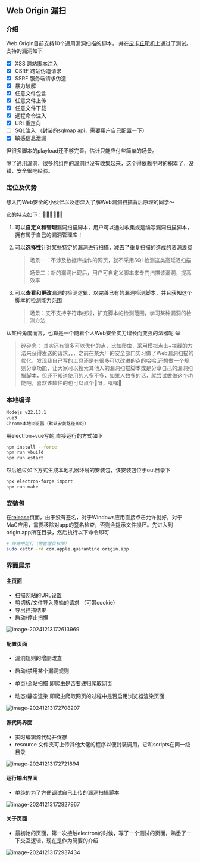 
## Web Origin 漏扫

### 介绍

Web Origin目前支持10个通用漏洞扫描的脚本， 并在[皮卡丘靶机](https://github.com/zhuifengshaonianhanlu/pikachu)上通过了测试。
支持的漏洞如下

- [x] XSS 跨站脚本注入
- [x] CSRF 跨站伪造请求
- [x] SSRF 服务端请求伪造
- [x] 暴力破解 
- [x] 任意文件包含
- [x] 任意文件上传
- [x] 任意文件下载
- [x] 远程命令注入
- [x] URL重定向
- [ ] SQL注入    （封装的sqlmap api，需要用户自己配置一下）
- [x] 敏感信息泄漏

但很多脚本的playload还不够完善，估计只能应付些简单的场景。

除了通用漏洞，很多的组件的漏洞也没有收集起来，这个得依赖平时的积累了，没错，安全很吃经验。

### 定位及优势
想入门Web安全的小伙伴以及想深入了解Web漏洞扫描背后原理的同学～

它的特点如下：🏴‍☠️🏴‍☠️🏴‍☠️

1. 可以**自定义和管理**漏洞扫描脚本，用户可以通过收集或是编写漏洞扫描脚本，拥有属于自己的漏洞管理库！

2. 可以**选择性**针对某些特定的漏洞进行扫描，减去了重复扫描的造成的资源浪费

   > 场景一：不涉及数据库操作的网页，就不采用SQL检测这类高延迟扫描
   >
   > 场景二：新的漏洞出现后，用户可自定义脚本来专门扫描该漏洞，提高效率

3. 可以**查看和更改**漏洞的检测逻辑，以完善已有的漏洞检测脚本，并且获知这个脚本的检测能力范围  

   > 场景：支不支持字符串绕过，扩充脚本的检测范围，学习某种漏洞的检测方法

从某种角度而言，也算是一个随着个人Web安全实力增长而变强的法器呢 😁


> 碎碎念：
> 其实还有很多可以优化的点，比如爬虫，采用模拟点击+拦截的方法来获得发送的请求，，，之前在某大厂的安全部门实习做了Web漏洞扫描的优化，发现我自己写的工具还是有很多可以改进的点的哈哈,还想做一个规则分享功能，让大家可以搜索其他人的漏洞扫描脚本或是分享自己的漏洞扫描脚本，但还不知道使用的人多不多，如果人数多的话，就尝试做做这个功能吧，喜欢该软件的也可以点个🌟呀，嘿嘿🤤

### 本地编译
```sh
Nodejs v22.13.1
vue3
Chrome本地浏览器（默认安装路径即可）
```
用electron+vue写的,直接运行的方式如下

```sh
npm install --force
npm run vbuild
npm run estart
```

然后通过如下方式生成本地机器环境的安装包，该安装包位于out目录下

```sh
npx electron-forge import
npm run make
```

### 安装包

在[release](https://github.com/LittleAlen/OriginWebScan/releases)页面，由于没有签名，对于Windows应用直接点击允许就好，对于MaC应用，需要移除对app的签名检查，否则会提示文件损坏。先进入到origin.app所在目录，然后执行以下命令即可
```sh
# 终端中运行（需管理员权限）
sudo xattr -rd com.apple.quarantine origin.app
```

### 界面展示



#### 主页面

- 扫描网站的URL设置
- 剪切板/文件导入原始的请求 （可带cookie）
- 导出扫描结果
- 启动/停止扫描

![image-20241213172613969](./image/image-20241213172613969.png)

#### 配置页面

- 漏洞规则的增删改查

- 启动/禁用某个漏洞规则

- 单页/全站扫描   即爬虫是否要递归爬取网页

- 动态/静态渲染   即爬虫爬取网页的过程中是否启用浏览器渲染页面

  

![image-20241213172708207](./image/image-20241213172708207.png)

#### 源代码界面

- 实时编辑源代码并保存
- resource 文件夹可上传其他大佬的程序以便封装调用，它和scripts在同一级目录

![image-20241213172721894](./image/image-20241213172721894.png)

#### 运行输出界面

- 单纯的为了方便调试自己上传的漏洞扫描脚本

![image-20241213172827967](./image/image-20241213172827967.png)





#### 关于页面

- 最初始的页面，第一次接触electron的时候，写了一个测试的页面，熟悉了一下交互逻辑，现在是作为简要的介绍

![image-20241213172937434](./image/image-20241213172937434.png)
